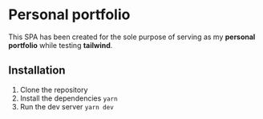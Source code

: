 # Personal portfolio

This SPA has been created for the sole purpose of serving as my **personal portfolio** while testing **tailwind**.

## Installation

1. Clone the repository
2. Install the dependencies
`yarn`
3. Run the dev server
`yarn dev` 